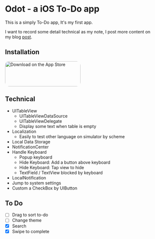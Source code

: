 #  Odot - a iOS To-Do app

This is a simply To-Do app, It's my first app.

I want to record some detail technical as my note, I post more content on my blog [post](https://vickcoo.github.io/posts/IDevelopASimplyToDoApp@zh-Hant/).

## Installation
<a href="https://apps.apple.com/tw/app/odot/id6471548179?itsct=apps_box_badge&amp;itscg=30200" style="display: inline-block; overflow: hidden; border-radius: 13px; width: 250px; height: 83px;"><img src="https://tools.applemediaservices.com/api/badges/download-on-the-app-store/black/en-us?size=250x83&amp;releaseDate=1699488000" alt="Download on the App Store" style="border-radius: 13px; width: 250px; height: 83px;"></a>


## Technical

* UITableView
    * UITableViewDataSource
    * UITableViewDelegate
    * Display some text when table is empty
* Localization
    *  Easily to test other language on simulator by scheme
* Local Data Storage
* NotificationCenter
* Handle Keyboard
    * Popup keyboard
    * Hide Keyboard: Add a button above keyboard
    * Hide Keyboard: Tap view to hide
    * TextField / TextView blocked by keyboard
* LocalNotification
* Jump to system settings
* Custom a CheckBox by UIButton



## To Do
- [ ] Drag to sort to-do
- [ ] Change theme
- [x] Search
- [x] Swipe to complete
